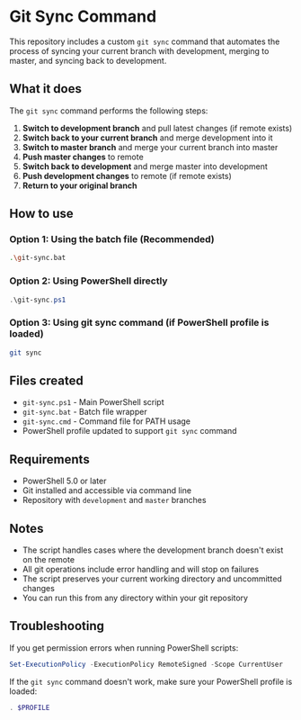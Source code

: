 # Git Sync Command

This repository includes a custom `git sync` command that automates the process of syncing your current branch with development, merging to master, and syncing back to development.

## What it does

The `git sync` command performs the following steps:

1. **Switch to development branch** and pull latest changes (if remote exists)
2. **Switch back to your current branch** and merge development into it
3. **Switch to master branch** and merge your current branch into master
4. **Push master changes** to remote
5. **Switch back to development** and merge master into development
6. **Push development changes** to remote (if remote exists)
7. **Return to your original branch**

## How to use

### Option 1: Using the batch file (Recommended)
```bash
.\git-sync.bat
```

### Option 2: Using PowerShell directly
```powershell
.\git-sync.ps1
```

### Option 3: Using git sync command (if PowerShell profile is loaded)
```bash
git sync
```

## Files created

- `git-sync.ps1` - Main PowerShell script
- `git-sync.bat` - Batch file wrapper
- `git-sync.cmd` - Command file for PATH usage
- PowerShell profile updated to support `git sync` command

## Requirements

- PowerShell 5.0 or later
- Git installed and accessible via command line
- Repository with `development` and `master` branches

## Notes

- The script handles cases where the development branch doesn't exist on the remote
- All git operations include error handling and will stop on failures
- The script preserves your current working directory and uncommitted changes
- You can run this from any directory within your git repository

## Troubleshooting

If you get permission errors when running PowerShell scripts:
```powershell
Set-ExecutionPolicy -ExecutionPolicy RemoteSigned -Scope CurrentUser
```

If the `git sync` command doesn't work, make sure your PowerShell profile is loaded:
```powershell
. $PROFILE
```
